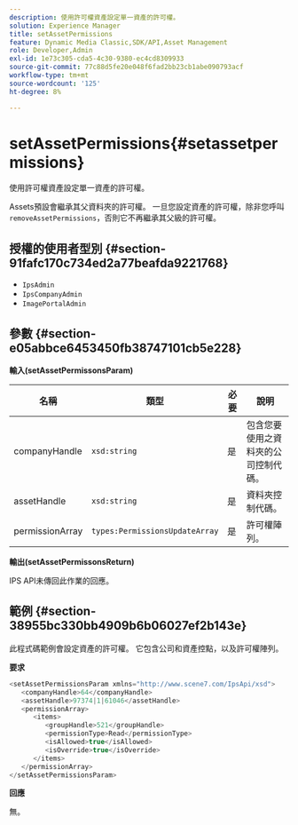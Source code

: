 ```yaml
---
description: 使用許可權資產設定單一資產的許可權。
solution: Experience Manager
title: setAssetPermissions
feature: Dynamic Media Classic,SDK/API,Asset Management
role: Developer,Admin
exl-id: 1e73c305-cda5-4c30-9380-ec4cd8309933
source-git-commit: 77c88d5fe20e048f6fad2bb23cb1abe090793acf
workflow-type: tm+mt
source-wordcount: '125'
ht-degree: 8%

---
```


# setAssetPermissions{#setassetpermissions}

使用許可權資產設定單一資產的許可權。

Assets預設會繼承其父資料夾的許可權。 一旦您設定資產的許可權，除非您呼叫`removeAssetPermissions`，否則它不再繼承其父級的許可權。

## 授權的使用者型別 {#section-91fafc170c734ed2a77beafda9221768}

* `IpsAdmin`
* `IpsCompanyAdmin`
* `ImagePortalAdmin`

## 參數 {#section-e05abbce6453450fb38747101cb5e228}

**輸入(setAssetPermissonsParam)**

| 名稱 | 類型 | 必要 | 說明 |
|---|---|---|---|
| companyHandle | `xsd:string` | 是 | 包含您要使用之資料夾的公司控制代碼。 |
| assetHandle | `xsd:string` | 是 | 資料夾控制代碼。 |
| permissionArray | `types:PermissionsUpdateArray` | 是 | 許可權陣列。 |

**輸出(setAssetPermissonsReturn)**

IPS API未傳回此作業的回應。

## 範例 {#section-38955bc330bb4909b6b06027ef2b143e}

此程式碼範例會設定資產的許可權。 它包含公司和資產控點，以及許可權陣列。

**要求**

```java
<setAssetPermissionsParam xmlns="http://www.scene7.com/IpsApi/xsd">
   <companyHandle>64</companyHandle>
   <assetHandle>97374|1|61046</assetHandle>
   <permissionArray>
      <items>
         <groupHandle>521</groupHandle>
         <permissionType>Read</permissionType>
         <isAllowed>true</isAllowed>
         <isOverride>true</isOverride>
      </items>
   </permissionArray>
</setAssetPermissionsParam>
```

**回應**

無。
